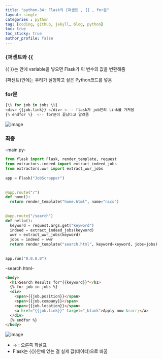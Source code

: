 ```yaml
---
title: "python-34: Flask의 {퍼센트 , {{ , for문"
layout: single
categories : python
tag: [coding, github, jekyll, blog, python]
toc: true
toc_sticky: true
author_profile: false
---
```



### {퍼센트와 {{

{{ }}는 안에 variable을 넣으면 Flask가 이 변수의 값을 변환해줌

{퍼센트}안에는 우리가 실행하고 싶은 Python코드를 넣음


### for문

```py
{\% for job in jobs \%}
<div> {{job.link}} </div> <--- flask가 job안의 link를 가져옴
{% endfor %}  <-- for문이 끝났다고 알려줌
```

![image](https://user-images.githubusercontent.com/111720411/209950949-89001cca-8ae3-43ed-9c90-0718aa9b0af5.png)

### 최종

-main.py-

```py
from flask import Flask, render_template, request
from extractors.indeed import extract_indeed_jobs
from extractors.wwr import extract_wwr_jobs
 
app = Flask("JobScrapper")
 
 
@app.route("/")
def home():
  return render_template("home.html", name="nico")
 
 
@app.route("/search")
def hello():
  keyword = request.args.get("keyword")
  indeed = extract_indeed_jobs(keyword)
  wwr = extract_wwr_jobs(keyword)
  jobs = indeed + wwr
  return render_template("search.html", keyword=keyword, jobs=jobs)
 
 
app.run("0.0.0.0")
```


-search.html-

```html
<body>
  <h1>Search Results for"{{keyword}}"</h1>
  {% for job in jobs %}
  <div> 
    <span>{{job.position}}</span>
    <span>{{job.company}}</span>
    <span>{{job.location}}</span>
    <a href="{{job.link}}" target="_blank">Apply now &rarr;</a>
  </div>
  {% endfor %}
</body>
```

![image](https://user-images.githubusercontent.com/111720411/209950963-e9decf80-3fe6-4966-a17c-998753ac91d3.png)


- &rarr; : 오른쪽 화살표
- Flask는 {{}}안에 있는 걸 실제 값(데이터)으로 바꿈

